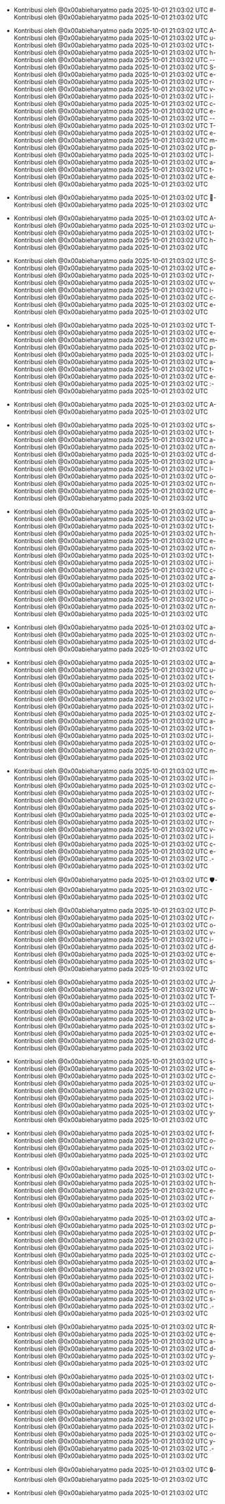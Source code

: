 - Kontribusi oleh @0x00abieharyatmo pada 2025-10-01 21:03:02 UTC
#- Kontribusi oleh @0x00abieharyatmo pada 2025-10-01 21:03:02 UTC
 - Kontribusi oleh @0x00abieharyatmo pada 2025-10-01 21:03:02 UTC
A- Kontribusi oleh @0x00abieharyatmo pada 2025-10-01 21:03:02 UTC
u- Kontribusi oleh @0x00abieharyatmo pada 2025-10-01 21:03:02 UTC
t- Kontribusi oleh @0x00abieharyatmo pada 2025-10-01 21:03:02 UTC
h- Kontribusi oleh @0x00abieharyatmo pada 2025-10-01 21:03:02 UTC
-- Kontribusi oleh @0x00abieharyatmo pada 2025-10-01 21:03:02 UTC
S- Kontribusi oleh @0x00abieharyatmo pada 2025-10-01 21:03:02 UTC
e- Kontribusi oleh @0x00abieharyatmo pada 2025-10-01 21:03:02 UTC
r- Kontribusi oleh @0x00abieharyatmo pada 2025-10-01 21:03:02 UTC
v- Kontribusi oleh @0x00abieharyatmo pada 2025-10-01 21:03:02 UTC
i- Kontribusi oleh @0x00abieharyatmo pada 2025-10-01 21:03:02 UTC
c- Kontribusi oleh @0x00abieharyatmo pada 2025-10-01 21:03:02 UTC
e- Kontribusi oleh @0x00abieharyatmo pada 2025-10-01 21:03:02 UTC
-- Kontribusi oleh @0x00abieharyatmo pada 2025-10-01 21:03:02 UTC
T- Kontribusi oleh @0x00abieharyatmo pada 2025-10-01 21:03:02 UTC
e- Kontribusi oleh @0x00abieharyatmo pada 2025-10-01 21:03:02 UTC
m- Kontribusi oleh @0x00abieharyatmo pada 2025-10-01 21:03:02 UTC
p- Kontribusi oleh @0x00abieharyatmo pada 2025-10-01 21:03:02 UTC
l- Kontribusi oleh @0x00abieharyatmo pada 2025-10-01 21:03:02 UTC
a- Kontribusi oleh @0x00abieharyatmo pada 2025-10-01 21:03:02 UTC
t- Kontribusi oleh @0x00abieharyatmo pada 2025-10-01 21:03:02 UTC
e- Kontribusi oleh @0x00abieharyatmo pada 2025-10-01 21:03:02 UTC

- Kontribusi oleh @0x00abieharyatmo pada 2025-10-01 21:03:02 UTC
🔑- Kontribusi oleh @0x00abieharyatmo pada 2025-10-01 21:03:02 UTC
 - Kontribusi oleh @0x00abieharyatmo pada 2025-10-01 21:03:02 UTC
A- Kontribusi oleh @0x00abieharyatmo pada 2025-10-01 21:03:02 UTC
u- Kontribusi oleh @0x00abieharyatmo pada 2025-10-01 21:03:02 UTC
t- Kontribusi oleh @0x00abieharyatmo pada 2025-10-01 21:03:02 UTC
h- Kontribusi oleh @0x00abieharyatmo pada 2025-10-01 21:03:02 UTC
 - Kontribusi oleh @0x00abieharyatmo pada 2025-10-01 21:03:02 UTC
S- Kontribusi oleh @0x00abieharyatmo pada 2025-10-01 21:03:02 UTC
e- Kontribusi oleh @0x00abieharyatmo pada 2025-10-01 21:03:02 UTC
r- Kontribusi oleh @0x00abieharyatmo pada 2025-10-01 21:03:02 UTC
v- Kontribusi oleh @0x00abieharyatmo pada 2025-10-01 21:03:02 UTC
i- Kontribusi oleh @0x00abieharyatmo pada 2025-10-01 21:03:02 UTC
c- Kontribusi oleh @0x00abieharyatmo pada 2025-10-01 21:03:02 UTC
e- Kontribusi oleh @0x00abieharyatmo pada 2025-10-01 21:03:02 UTC
 - Kontribusi oleh @0x00abieharyatmo pada 2025-10-01 21:03:02 UTC
T- Kontribusi oleh @0x00abieharyatmo pada 2025-10-01 21:03:02 UTC
e- Kontribusi oleh @0x00abieharyatmo pada 2025-10-01 21:03:02 UTC
m- Kontribusi oleh @0x00abieharyatmo pada 2025-10-01 21:03:02 UTC
p- Kontribusi oleh @0x00abieharyatmo pada 2025-10-01 21:03:02 UTC
l- Kontribusi oleh @0x00abieharyatmo pada 2025-10-01 21:03:02 UTC
a- Kontribusi oleh @0x00abieharyatmo pada 2025-10-01 21:03:02 UTC
t- Kontribusi oleh @0x00abieharyatmo pada 2025-10-01 21:03:02 UTC
e- Kontribusi oleh @0x00abieharyatmo pada 2025-10-01 21:03:02 UTC
:- Kontribusi oleh @0x00abieharyatmo pada 2025-10-01 21:03:02 UTC
 - Kontribusi oleh @0x00abieharyatmo pada 2025-10-01 21:03:02 UTC
A- Kontribusi oleh @0x00abieharyatmo pada 2025-10-01 21:03:02 UTC
 - Kontribusi oleh @0x00abieharyatmo pada 2025-10-01 21:03:02 UTC
s- Kontribusi oleh @0x00abieharyatmo pada 2025-10-01 21:03:02 UTC
t- Kontribusi oleh @0x00abieharyatmo pada 2025-10-01 21:03:02 UTC
a- Kontribusi oleh @0x00abieharyatmo pada 2025-10-01 21:03:02 UTC
n- Kontribusi oleh @0x00abieharyatmo pada 2025-10-01 21:03:02 UTC
d- Kontribusi oleh @0x00abieharyatmo pada 2025-10-01 21:03:02 UTC
a- Kontribusi oleh @0x00abieharyatmo pada 2025-10-01 21:03:02 UTC
l- Kontribusi oleh @0x00abieharyatmo pada 2025-10-01 21:03:02 UTC
o- Kontribusi oleh @0x00abieharyatmo pada 2025-10-01 21:03:02 UTC
n- Kontribusi oleh @0x00abieharyatmo pada 2025-10-01 21:03:02 UTC
e- Kontribusi oleh @0x00abieharyatmo pada 2025-10-01 21:03:02 UTC
 - Kontribusi oleh @0x00abieharyatmo pada 2025-10-01 21:03:02 UTC
a- Kontribusi oleh @0x00abieharyatmo pada 2025-10-01 21:03:02 UTC
u- Kontribusi oleh @0x00abieharyatmo pada 2025-10-01 21:03:02 UTC
t- Kontribusi oleh @0x00abieharyatmo pada 2025-10-01 21:03:02 UTC
h- Kontribusi oleh @0x00abieharyatmo pada 2025-10-01 21:03:02 UTC
e- Kontribusi oleh @0x00abieharyatmo pada 2025-10-01 21:03:02 UTC
n- Kontribusi oleh @0x00abieharyatmo pada 2025-10-01 21:03:02 UTC
t- Kontribusi oleh @0x00abieharyatmo pada 2025-10-01 21:03:02 UTC
i- Kontribusi oleh @0x00abieharyatmo pada 2025-10-01 21:03:02 UTC
c- Kontribusi oleh @0x00abieharyatmo pada 2025-10-01 21:03:02 UTC
a- Kontribusi oleh @0x00abieharyatmo pada 2025-10-01 21:03:02 UTC
t- Kontribusi oleh @0x00abieharyatmo pada 2025-10-01 21:03:02 UTC
i- Kontribusi oleh @0x00abieharyatmo pada 2025-10-01 21:03:02 UTC
o- Kontribusi oleh @0x00abieharyatmo pada 2025-10-01 21:03:02 UTC
n- Kontribusi oleh @0x00abieharyatmo pada 2025-10-01 21:03:02 UTC
 - Kontribusi oleh @0x00abieharyatmo pada 2025-10-01 21:03:02 UTC
a- Kontribusi oleh @0x00abieharyatmo pada 2025-10-01 21:03:02 UTC
n- Kontribusi oleh @0x00abieharyatmo pada 2025-10-01 21:03:02 UTC
d- Kontribusi oleh @0x00abieharyatmo pada 2025-10-01 21:03:02 UTC
 - Kontribusi oleh @0x00abieharyatmo pada 2025-10-01 21:03:02 UTC
a- Kontribusi oleh @0x00abieharyatmo pada 2025-10-01 21:03:02 UTC
u- Kontribusi oleh @0x00abieharyatmo pada 2025-10-01 21:03:02 UTC
t- Kontribusi oleh @0x00abieharyatmo pada 2025-10-01 21:03:02 UTC
h- Kontribusi oleh @0x00abieharyatmo pada 2025-10-01 21:03:02 UTC
o- Kontribusi oleh @0x00abieharyatmo pada 2025-10-01 21:03:02 UTC
r- Kontribusi oleh @0x00abieharyatmo pada 2025-10-01 21:03:02 UTC
i- Kontribusi oleh @0x00abieharyatmo pada 2025-10-01 21:03:02 UTC
z- Kontribusi oleh @0x00abieharyatmo pada 2025-10-01 21:03:02 UTC
a- Kontribusi oleh @0x00abieharyatmo pada 2025-10-01 21:03:02 UTC
t- Kontribusi oleh @0x00abieharyatmo pada 2025-10-01 21:03:02 UTC
i- Kontribusi oleh @0x00abieharyatmo pada 2025-10-01 21:03:02 UTC
o- Kontribusi oleh @0x00abieharyatmo pada 2025-10-01 21:03:02 UTC
n- Kontribusi oleh @0x00abieharyatmo pada 2025-10-01 21:03:02 UTC
 - Kontribusi oleh @0x00abieharyatmo pada 2025-10-01 21:03:02 UTC
m- Kontribusi oleh @0x00abieharyatmo pada 2025-10-01 21:03:02 UTC
i- Kontribusi oleh @0x00abieharyatmo pada 2025-10-01 21:03:02 UTC
c- Kontribusi oleh @0x00abieharyatmo pada 2025-10-01 21:03:02 UTC
r- Kontribusi oleh @0x00abieharyatmo pada 2025-10-01 21:03:02 UTC
o- Kontribusi oleh @0x00abieharyatmo pada 2025-10-01 21:03:02 UTC
s- Kontribusi oleh @0x00abieharyatmo pada 2025-10-01 21:03:02 UTC
e- Kontribusi oleh @0x00abieharyatmo pada 2025-10-01 21:03:02 UTC
r- Kontribusi oleh @0x00abieharyatmo pada 2025-10-01 21:03:02 UTC
v- Kontribusi oleh @0x00abieharyatmo pada 2025-10-01 21:03:02 UTC
i- Kontribusi oleh @0x00abieharyatmo pada 2025-10-01 21:03:02 UTC
c- Kontribusi oleh @0x00abieharyatmo pada 2025-10-01 21:03:02 UTC
e- Kontribusi oleh @0x00abieharyatmo pada 2025-10-01 21:03:02 UTC
.- Kontribusi oleh @0x00abieharyatmo pada 2025-10-01 21:03:02 UTC
 - Kontribusi oleh @0x00abieharyatmo pada 2025-10-01 21:03:02 UTC
🛡- Kontribusi oleh @0x00abieharyatmo pada 2025-10-01 21:03:02 UTC
️- Kontribusi oleh @0x00abieharyatmo pada 2025-10-01 21:03:02 UTC
 - Kontribusi oleh @0x00abieharyatmo pada 2025-10-01 21:03:02 UTC
P- Kontribusi oleh @0x00abieharyatmo pada 2025-10-01 21:03:02 UTC
r- Kontribusi oleh @0x00abieharyatmo pada 2025-10-01 21:03:02 UTC
o- Kontribusi oleh @0x00abieharyatmo pada 2025-10-01 21:03:02 UTC
v- Kontribusi oleh @0x00abieharyatmo pada 2025-10-01 21:03:02 UTC
i- Kontribusi oleh @0x00abieharyatmo pada 2025-10-01 21:03:02 UTC
d- Kontribusi oleh @0x00abieharyatmo pada 2025-10-01 21:03:02 UTC
e- Kontribusi oleh @0x00abieharyatmo pada 2025-10-01 21:03:02 UTC
s- Kontribusi oleh @0x00abieharyatmo pada 2025-10-01 21:03:02 UTC
 - Kontribusi oleh @0x00abieharyatmo pada 2025-10-01 21:03:02 UTC
J- Kontribusi oleh @0x00abieharyatmo pada 2025-10-01 21:03:02 UTC
W- Kontribusi oleh @0x00abieharyatmo pada 2025-10-01 21:03:02 UTC
T- Kontribusi oleh @0x00abieharyatmo pada 2025-10-01 21:03:02 UTC
-- Kontribusi oleh @0x00abieharyatmo pada 2025-10-01 21:03:02 UTC
b- Kontribusi oleh @0x00abieharyatmo pada 2025-10-01 21:03:02 UTC
a- Kontribusi oleh @0x00abieharyatmo pada 2025-10-01 21:03:02 UTC
s- Kontribusi oleh @0x00abieharyatmo pada 2025-10-01 21:03:02 UTC
e- Kontribusi oleh @0x00abieharyatmo pada 2025-10-01 21:03:02 UTC
d- Kontribusi oleh @0x00abieharyatmo pada 2025-10-01 21:03:02 UTC
 - Kontribusi oleh @0x00abieharyatmo pada 2025-10-01 21:03:02 UTC
s- Kontribusi oleh @0x00abieharyatmo pada 2025-10-01 21:03:02 UTC
e- Kontribusi oleh @0x00abieharyatmo pada 2025-10-01 21:03:02 UTC
c- Kontribusi oleh @0x00abieharyatmo pada 2025-10-01 21:03:02 UTC
u- Kontribusi oleh @0x00abieharyatmo pada 2025-10-01 21:03:02 UTC
r- Kontribusi oleh @0x00abieharyatmo pada 2025-10-01 21:03:02 UTC
i- Kontribusi oleh @0x00abieharyatmo pada 2025-10-01 21:03:02 UTC
t- Kontribusi oleh @0x00abieharyatmo pada 2025-10-01 21:03:02 UTC
y- Kontribusi oleh @0x00abieharyatmo pada 2025-10-01 21:03:02 UTC
 - Kontribusi oleh @0x00abieharyatmo pada 2025-10-01 21:03:02 UTC
f- Kontribusi oleh @0x00abieharyatmo pada 2025-10-01 21:03:02 UTC
o- Kontribusi oleh @0x00abieharyatmo pada 2025-10-01 21:03:02 UTC
r- Kontribusi oleh @0x00abieharyatmo pada 2025-10-01 21:03:02 UTC
 - Kontribusi oleh @0x00abieharyatmo pada 2025-10-01 21:03:02 UTC
o- Kontribusi oleh @0x00abieharyatmo pada 2025-10-01 21:03:02 UTC
t- Kontribusi oleh @0x00abieharyatmo pada 2025-10-01 21:03:02 UTC
h- Kontribusi oleh @0x00abieharyatmo pada 2025-10-01 21:03:02 UTC
e- Kontribusi oleh @0x00abieharyatmo pada 2025-10-01 21:03:02 UTC
r- Kontribusi oleh @0x00abieharyatmo pada 2025-10-01 21:03:02 UTC
 - Kontribusi oleh @0x00abieharyatmo pada 2025-10-01 21:03:02 UTC
a- Kontribusi oleh @0x00abieharyatmo pada 2025-10-01 21:03:02 UTC
p- Kontribusi oleh @0x00abieharyatmo pada 2025-10-01 21:03:02 UTC
p- Kontribusi oleh @0x00abieharyatmo pada 2025-10-01 21:03:02 UTC
l- Kontribusi oleh @0x00abieharyatmo pada 2025-10-01 21:03:02 UTC
i- Kontribusi oleh @0x00abieharyatmo pada 2025-10-01 21:03:02 UTC
c- Kontribusi oleh @0x00abieharyatmo pada 2025-10-01 21:03:02 UTC
a- Kontribusi oleh @0x00abieharyatmo pada 2025-10-01 21:03:02 UTC
t- Kontribusi oleh @0x00abieharyatmo pada 2025-10-01 21:03:02 UTC
i- Kontribusi oleh @0x00abieharyatmo pada 2025-10-01 21:03:02 UTC
o- Kontribusi oleh @0x00abieharyatmo pada 2025-10-01 21:03:02 UTC
n- Kontribusi oleh @0x00abieharyatmo pada 2025-10-01 21:03:02 UTC
s- Kontribusi oleh @0x00abieharyatmo pada 2025-10-01 21:03:02 UTC
.- Kontribusi oleh @0x00abieharyatmo pada 2025-10-01 21:03:02 UTC
 - Kontribusi oleh @0x00abieharyatmo pada 2025-10-01 21:03:02 UTC
R- Kontribusi oleh @0x00abieharyatmo pada 2025-10-01 21:03:02 UTC
e- Kontribusi oleh @0x00abieharyatmo pada 2025-10-01 21:03:02 UTC
a- Kontribusi oleh @0x00abieharyatmo pada 2025-10-01 21:03:02 UTC
d- Kontribusi oleh @0x00abieharyatmo pada 2025-10-01 21:03:02 UTC
y- Kontribusi oleh @0x00abieharyatmo pada 2025-10-01 21:03:02 UTC
 - Kontribusi oleh @0x00abieharyatmo pada 2025-10-01 21:03:02 UTC
t- Kontribusi oleh @0x00abieharyatmo pada 2025-10-01 21:03:02 UTC
o- Kontribusi oleh @0x00abieharyatmo pada 2025-10-01 21:03:02 UTC
 - Kontribusi oleh @0x00abieharyatmo pada 2025-10-01 21:03:02 UTC
d- Kontribusi oleh @0x00abieharyatmo pada 2025-10-01 21:03:02 UTC
e- Kontribusi oleh @0x00abieharyatmo pada 2025-10-01 21:03:02 UTC
p- Kontribusi oleh @0x00abieharyatmo pada 2025-10-01 21:03:02 UTC
l- Kontribusi oleh @0x00abieharyatmo pada 2025-10-01 21:03:02 UTC
o- Kontribusi oleh @0x00abieharyatmo pada 2025-10-01 21:03:02 UTC
y- Kontribusi oleh @0x00abieharyatmo pada 2025-10-01 21:03:02 UTC
.- Kontribusi oleh @0x00abieharyatmo pada 2025-10-01 21:03:02 UTC
 - Kontribusi oleh @0x00abieharyatmo pada 2025-10-01 21:03:02 UTC
🔒- Kontribusi oleh @0x00abieharyatmo pada 2025-10-01 21:03:02 UTC

- Kontribusi oleh @0x00abieharyatmo pada 2025-10-01 21:03:02 UTC
